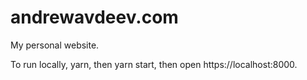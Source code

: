 # andrewavdeev.com

My personal website.

To run locally, yarn, then yarn start, then open https://localhost:8000.
